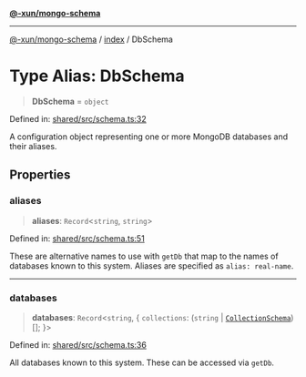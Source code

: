 [**@-xun/mongo-schema**](../../README.md)

***

[@-xun/mongo-schema](../../README.md) / [index](../README.md) / DbSchema

# Type Alias: DbSchema

> **DbSchema** = `object`

Defined in: [shared/src/schema.ts:32](https://github.com/Xunnamius/mongo-utils/blob/de7eb2cb622eb37c8f7baa418d1b15b45f10fa44/packages/shared/src/schema.ts#L32)

A configuration object representing one or more MongoDB databases and their
aliases.

## Properties

### aliases

> **aliases**: `Record`\<`string`, `string`\>

Defined in: [shared/src/schema.ts:51](https://github.com/Xunnamius/mongo-utils/blob/de7eb2cb622eb37c8f7baa418d1b15b45f10fa44/packages/shared/src/schema.ts#L51)

These are alternative names to use with `getDb` that map to the names of
databases known to this system. Aliases are specified as `alias:
real-name`.

***

### databases

> **databases**: `Record`\<`string`, \{ `collections`: (`string` \| [`CollectionSchema`](CollectionSchema.md))[]; \}\>

Defined in: [shared/src/schema.ts:36](https://github.com/Xunnamius/mongo-utils/blob/de7eb2cb622eb37c8f7baa418d1b15b45f10fa44/packages/shared/src/schema.ts#L36)

All databases known to this system. These can be accessed via `getDb`.

